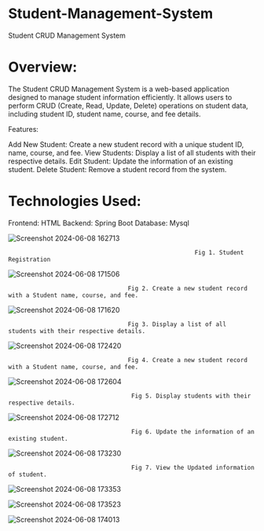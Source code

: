 # Student-Management-System
Student CRUD Management System

# Overview:

The Student CRUD Management System is a web-based application designed to manage student information efficiently.
It allows users to perform CRUD (Create, Read, Update, Delete) operations on student data, including student ID, student name, course, and fee details.

Features:

Add New Student: Create a new student record with a unique student ID, name, course, and fee.
View Students: Display a list of all students with their respective details.
Edit Student: Update the information of an existing student.
Delete Student: Remove a student record from the system.

# Technologies Used:
Frontend: HTML
Backend: Spring Boot
Database: Mysql


![Screenshot 2024-06-08 162713](https://github.com/sangeethagithubs/Student-Management-System/assets/137398167/e1dc4c85-b7c8-4b83-a1bd-b266dec0aa41)

                                                         Fig 1. Student Registration 

![Screenshot 2024-06-08 171506](https://github.com/sangeethagithubs/Student-Management-System/assets/137398167/30e55282-50c1-46f2-a73c-f5ec9435ab78)
 
                                      Fig 2. Create a new student record with a Student name, course, and fee.

![Screenshot 2024-06-08 171620](https://github.com/sangeethagithubs/Student-Management-System/assets/137398167/8bded661-c5e9-4c6a-96d4-597ed5083dbc)

                                      Fig 3. Display a list of all students with their respective details.

![Screenshot 2024-06-08 172420](https://github.com/sangeethagithubs/Student-Management-System/assets/137398167/03031405-4493-4bd1-94fb-08ed84d6fde9)

                                      Fig 4. Create a new student record with a Student name, course, and fee.

![Screenshot 2024-06-08 172604](https://github.com/sangeethagithubs/Student-Management-System/assets/137398167/e2e7cfb3-c678-4134-bee0-b42de745a9f6)

                                       Fig 5. Display students with their respective details.

![Screenshot 2024-06-08 172712](https://github.com/sangeethgithubs/Student-Management-System/assets/137398167/0888b055-aa40-46c8-b786-015cdbd2439c)

                                       Fig 6. Update the information of an existing student.

![Screenshot 2024-06-08 173230](https://github.com/sangeethagithubs/Student-Management-System/assets/137398167/15bac337-386a-4135-ad62-9af6f1d3c5fb)

                                       Fig 7. View the Updated information of student.

![Screenshot 2024-06-08 173353](https://github.com/sangeethagithubs/Student-Management-System/assets/137398167/9aa47fe6-b1a5-4734-995f-36f3167956de)

![Screenshot 2024-06-08 173523](https://github.com/sangeethagithubs/Student-Management-System/assets/137398167/5c95d3c6-aa7b-48ea-b119-192754b22b00)

![Screenshot 2024-06-08 174013](https://github.com/sangeethagithubs/Student-Management-System/assets/137398167/2d5d26d5-5d44-4b33-9336-df77c8cbcc18)























